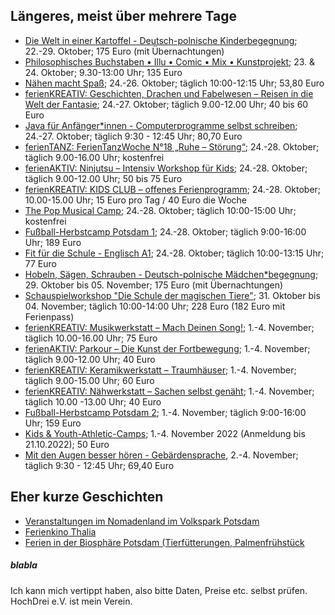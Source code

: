 ## Längeres, meist über mehrere Tage
 * [Die Welt in einer Kartoffel - Deutsch-polnische Kinderbegegnung](https://hochdrei.org/index.php?article_id=38&clang=0&seminar_id=493); 22.-29. Oktober; 175 Euro (mit Übernachtungen)
 * [Philosophisches Buchstaben • Illu • Comic • Mix • Kunstprojekt](https://www.kunstgriff23.de/2021/10/04/herbst-ferien-kurs-2021/); 23. & 24. Oktober; 9.30-13:00 Uhr; 135 Euro
 * [Nähen macht Spaß](https://vhs.potsdam.de/vhsneu/programm/kurs/Naehen+macht+Spass/nr/H22-2F205J/bereich/details/); 24.-26. Oktober; täglich 10:00-12:15 Uhr; 53,80 Euro
 * [ferienKREATIV: Geschichten, Drachen und Fabelwesen – Reisen in die Welt der Fantasie](https://www.treffpunktfreizeit.de/angebote/ferienkreativ-geschichten-drachen-und-fabelwesen-reisen-in-die-welt-der-fantasie/); 24.-27. Oktober; täglich 9.00-12.00 Uhr; 40 bis 60 Euro
 * [Java für Anfänger*innen - Computerprogramme selbst schreiben](https://vhs.potsdam.de/vhsneu/programm/kurs/Java+fuer+Anfaengerinnen+-+Computerprogramme+selbst+schreiben/nr/H22-5D265J/bereich/details/); 24.-27. Oktober; täglich 9:30 - 12:45 Uhr; 80,70 Euro
 * [ferienTANZ: FerienTanzWoche N°18 „Ruhe – Störung“](https://www.treffpunktfreizeit.de/angebote/ferientanz-ferientanzwoche-n17-ruhe-stoerung/); 24.-28. Oktober; täglich 9.00-16.00 Uhr; kostenfrei
 * [ferienAKTIV: Ninjutsu – Intensiv Workshop für Kids](https://www.treffpunktfreizeit.de/angebote/ferienaktiv-ninjutsu-intensiv-workshop-fuer-kids/); 24.-28. Oktober; täglich 9.00-12.00 Uhr; 50 bis 75 Euro
 * [ferienKREATIV: KIDS CLUB – offenes Ferienprogramm](https://www.treffpunktfreizeit.de/angebote/ferienaktiv-kids-club-offenes-ferienprogramm/); 24.-28. Oktober; 10.00-15.00 Uhr; 15 Euro pro Tag / 40 Euro die Woche
 * [The Pop Musical Camp](https://lindenpark.de/events/the-pop-musical-camp-finale/); 24.-28. Oktober; täglich 10:00-15:00 Uhr; kostenfrei
 * [Fußball-Herbstcamp Potsdam 1](https://www.die-runde-fussballschule.de/angebote/feriencamps/herbstcamp-potsdam-1-2022); 24.-28. Oktober; täglich 9:00-16:00 Uhr; 189 Euro
 * [Fit für die Schule - Englisch A1](https://vhs.potsdam.de/vhsneu/programm/kurs/Fit+fuer+die+Schule+-+Englisch+A1/nr/H22-4A171J/bereich/details/); 24.-28. Oktober; täglich 10:00-13:15 Uhr; 77 Euro
 * [Hobeln, Sägen, Schrauben - Deutsch-polnische Mädchen*begegnung](https://hochdrei.org/index.php?article_id=38&clang=0&seminar_id=534); 29. Oktober bis 05. November; 175 Euro (mit Übernachtungen)
 * [Schauspielworkshop "Die Schule der magischen Tiere"](https://www.activityschauspielschule.de/workshops/schauspielworkshop-sommer-2022-8/); 31. Oktober bis 04. November; täglich 10:00-14:00 Uhr; 228 Euro (182 Euro mit Ferienpass)
 * [ferienKREATIV: Musikwerkstatt – Mach Deinen Song!](https://www.treffpunktfreizeit.de/angebote/ferienkreativ-musikwerkstatt-mach-deinen-song/); 1.-4. November; täglich 10.00-16.00 Uhr; 75 Euro
 * [ferienAKTIV: Parkour – Die Kunst der Fortbewegung](https://www.treffpunktfreizeit.de/angebote/ferienaktiv-parkour-die-kunst-der-fortbewegung/); 1.-4. November; täglich 9.00-12.00 Uhr; 40 Euro
 * [ferienKREATIV: Keramikwerkstatt – Traumhäuser](https://www.treffpunktfreizeit.de/angebote/ferienkreativ-keramikwerkstatt-fruehlingsfreude/); 1.-4. November; täglich 9.00-15.00 Uhr; 60 Euro
 * [ferienKREATIV: Nähwerkstatt – Sachen selbst genäht](https://www.treffpunktfreizeit.de/angebote/ferienkreativ-naehwerkstatt-sachen-selbst-genaeht/); 1.-4. November; täglich 10.00 -13.00 Uhr; 40 Euro
 * [Fußball-Herbstcamp Potsdam 2](https://www.die-runde-fussballschule.de/angebote/feriencamps/herbstcamp-potsdam-2-2022); 1.-4. November; täglich 9:00-16:00 Uhr; 159 Euro
 * [Kids & Youth-Athletic-Camps](https://potsdamer-laufclub.de/training/kids-athletics-camps/); 1.-4. November 2022 (Anmeldung bis 21.10.2022); 50 Euro
 * [Mit den Augen besser hören - Gebärdensprache](https://vhs.potsdam.de/vhsneu/programm/kurs/Mit+den+Augen+besser+hoeren+-+Gebaerdensprache/nr/H22-4Q103J/bereich/details/), 2.-4. November; täglich 9:30 - 12:45 Uhr; 69,40 Euro

## Eher kurze Geschichten
 * [Veranstaltungen im Nomadenland im Volkspark Potsdam](http://www.nomadenland.de/jurte-veranstaltungen-2022/)
 * [Ferienkino Thalia](https://www.thalia-potsdam.de/kinderjugend/ferienkino/)
 * [Ferien in der Biosphäre Potsdam (Tierfütterungen, Palmenfrühstück](https://www.biosphaere-potsdam.de/kalender/ferienprogramm/)

##### blabla
Ich kann mich vertippt haben, also bitte Daten, Preise etc. selbst prüfen. HochDrei e.V. ist mein Verein.
